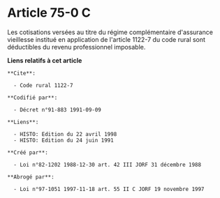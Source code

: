 # Article 75-0 C

Les cotisations versées au titre du régime complémentaire d'assurance vieillesse institué en application de l'article 1122-7
du code rural sont déductibles du revenu professionnel imposable.

**Liens relatifs à cet article**

	**Cite**:

	  - Code rural 1122-7

	**Codifié par**:

	  - Décret n°91-883 1991-09-09

	**Liens**:

	  - HISTO: Edition du 22 avril 1998
	  - HISTO: Edition du 24 juin 1991

	**Créé par**:

	  - Loi n°82-1202 1988-12-30 art. 42 III JORF 31 décembre 1988

	**Abrogé par**:

	  - Loi n°97-1051 1997-11-18 art. 55 II C JORF 19 novembre 1997
